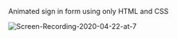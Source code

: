 Animated sign in form using only HTML and CSS


![Screen-Recording-2020-04-22-at-7](https://user-images.githubusercontent.com/29877236/80048179-6d067500-84dd-11ea-806f-d108bc1abf99.gif)



